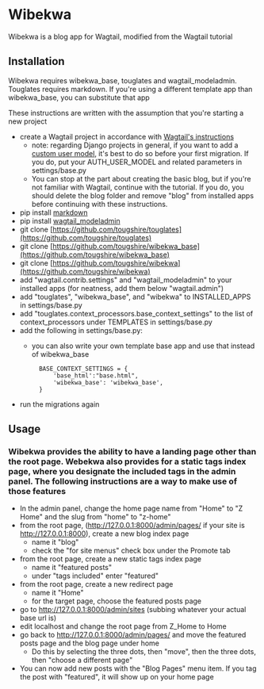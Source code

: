 # Wibekwa

Wibekwa is a blog app for Wagtail, modified from the Wagtail tutorial

## Installation

Wibekwa requires wibekwa_base, touglates and wagtail_modeladmin.  Touglates requires markdown. If you're using a different template app than wibekwa_base, you can substitute that app

These instructions are written with the assumption that you're starting a new project

* create a Wagtail project in accordance with [Wagtail's instructions](https://docs.wagtail.org/en/v6.2.1/getting_started/)
    * note: regarding Django projects in general, if you want to add a [custom user model](https://docs.djangoproject.com/en/5.1/topics/auth/customizing/#using-a-custom-user-model-when-starting-a-project), it's best to do so before your first migration. If you do, put your AUTH_USER_MODEL and related parameters in settings/base.py
    * You can stop at the part about creating the basic blog, but if you're not familiar with Wagtail, continue with the tutorial. If you do, you should delete the blog folder and remove "blog" from installed apps before continuing with these instructions.
* pip install [markdown](https://pypi.org/project/Markdown/)
* pip install [wagtail_modeladmin](https://pypi.org/project/wagtail-modeladmin/)
* git clone [https://github.com/tougshire/touglates](https://github.com/tougshire/touglates)
* git clone [https://github.com/tougshire/wibekwa_base](https://github.com/tougshire/wibekwa_base)
* git clone [https://github.com/tougshire/wibekwa](https://github.com/tougshire/wibekwa)
* add "wagtail.contrib.settings" and "wagtail_modeladmin" to your installed apps (for neatness, add them below "wagtail.admin")
* add "touglates", "wibekwa_base", and "wibekwa" to INSTALLED_APPS in settings/base.py
* add "touglates.context_processors.base_context_settings" to the list of context_processors under TEMPLATES in settings/base.py
* add the following in settings/base.py:
    * you can also write your own template base app and use that instead of wibekwa_base

            BASE_CONTEXT_SETTINGS = {
                'base_html':"base.html",
                'wibekwa_base': 'wibekwa_base',
            }

* run the migrations again

## Usage

### Wibekwa provides the ability to have a landing page other than the root page.  Webekwa also provides for a static tags index page, where you designate the included tags in the admin panel.  The following instructions are a way to make use of those features

* In the admin panel, change the home page name from "Home" to "Z Home" and the slug from "home" to "z-home"
* from the root page, (http://127.0.0.1:8000/admin/pages/ if your site is http://127.0.0.1:8000), create a new blog index page
    * name it "blog"
    * check the "for site menus" check box under the Promote tab
* from the root page, create a new static tags index page
    * name it "featured posts"
    * under "tags included" enter "featured"
* from the root page, create a new redirect page
    * name it "Home"
    * for the target page, choose the featured posts page
* go to http://127.0.0.1:8000/admin/sites (subbing whatever your actual base url is)
* edit localhost and change the root page from Z_Home to Home
* go back to http://127.0.0.1:8000/admin/pages/ and move the featured posts page and the blog page under home
    * Do this by selecting the three dots, then "move", then the three dots, then "choose a different page"
* You can now add new posts with the "Blog Pages" menu item.  If you tag the post with "featured", it will show up on your home page
